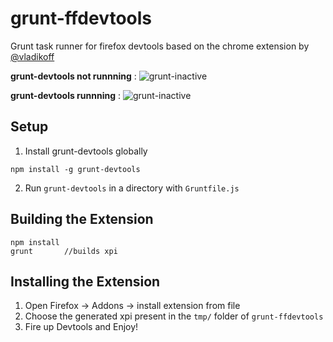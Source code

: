 grunt-ffdevtools
================

Grunt task runner for firefox devtools based on the chrome extension by [@vladikoff](https://github.com/vladikoff/grunt-devtools)

**grunt-devtools not runnning** : 
![grunt-inactive](https://raw.github.com/deepak1556/grunt-ffdevtools/screenshots/screenshots/Grunt-devtools-inactive.png)

**grunt-devtools runnning** : 
![grunt-inactive](https://raw.github.com/deepak1556/grunt-ffdevtools/screenshots/screenshots/Grunt-devtools-active.png)

## Setup

1. Install grunt-devtools globally
```
npm install -g grunt-devtools
```
2. Run `grunt-devtools` in a directory with `Gruntfile.js`

## Building the Extension

```
npm install
grunt       //builds xpi
```

## Installing the Extension

1. Open Firefox -> Addons -> install extension from file
2. Choose the generated xpi present in the `tmp/` folder of `grunt-ffdevtools`
3. Fire up Devtools and Enjoy!

